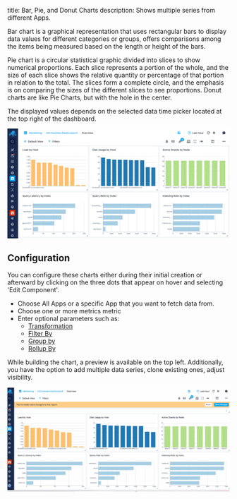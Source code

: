 title: Bar, Pie, and Donut Charts
description: Shows multiple series from different Apps.

Bar chart is a graphical representation that uses rectangular bars to display data values for different categories or groups, offers comparisons among the items being measured based on the length or height of the bars. 

Pie chart is a circular statistical graphic divided into slices to show numerical proportions. Each slice represents a portion of the whole, and the size of each slice shows the relative quantity or percentage of that portion in relation to the total. The slices form a complete circle, and the emphasis is on comparing the sizes of the different slices to see proportions. Donut charts are like Pie Charts, but with the hole in the center.

The displayed values depends on the selected data time picker located at the top right of the dashboard.

![Bar Chart](../images/dashboards/bar-chart.png)

## Configuration

You can configure these charts either during their initial creation or afterward by clicking on the three dots that appear on hover and selecting 'Edit Component'.

- Choose All Apps or a specific App that you want to fetch data from.
- Choose one or more metrics metric
- Enter optional parameters such as:
  - [Transformation](https://sematext.com/docs/dashboards/chart-builder/#transformation)
  - [Filter By](https://sematext.com/docs/dashboards/chart-builder/#filter-by)
  - [Group by](https://sematext.com/docs/dashboards/chart-builder/#group-by)
  - [Rollup By](https://sematext.com/docs/dashboards/chart-builder/#rollup-by)
    
While building the chart, a preview is available on the top left. Additionally, you have the option to add multiple data series, clone existing ones, adjust visibility.

![Bar Chart Configuration](../images/dashboards/bar-chart-configuration.gif)

